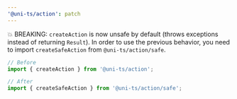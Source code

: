 ```yaml
---
'@uni-ts/action': patch
---
```


💥 BREAKING: `createAction` is now unsafe by default (throws exceptions instead of returning `Result`). In order to use the previous behavior, you need to import `createSafeAction` from `@uni-ts/action/safe`.

```typescript
// Before
import { createAction } from '@uni-ts/action';

// After
import { createSafeAction } from '@uni-ts/action/safe';
```
